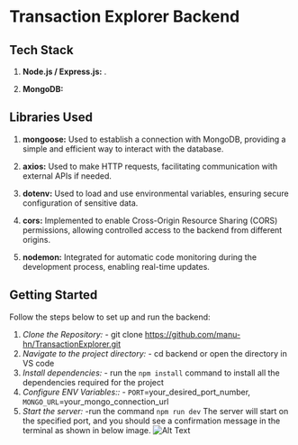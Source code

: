 # Transaction Explorer Backend


## Tech Stack

1. **Node.js / Express.js:** .

2. **MongoDB:** 

## Libraries Used

1. **mongoose:** Used to establish a connection with MongoDB, providing a simple and efficient way to interact with the database.

2. **axios:** Used to make HTTP requests, facilitating communication with external APIs if needed.

3. **dotenv:** Used to load and use environmental variables, ensuring secure configuration of sensitive data.

4. **cors:** Implemented to enable Cross-Origin Resource Sharing (CORS) permissions, allowing controlled access to the backend from different origins.

5. **nodemon:** Integrated for automatic code monitoring during the development process, enabling real-time updates.

## Getting Started

Follow the steps below to set up and run the backend:

1. *Clone the Repository:* - git clone https://github.com/manu-hn/TransactionExplorer.git
2. *Navigate to the project directory:* - cd backend or open the directory in VS code
3. *Install dependencies:* - run the `npm install` command to install all the dependencies required for the project
4. *Configure ENV Variables::* - `PORT`=your_desired_port_number, `MONGO_URL`=your_mongo_connection_url
5. *Start the server:* -run the command `npm run dev` The server will start on the specified port, and you should see a confirmation message in the terminal as shown in below image.
![Alt Text]('./backend.png')
